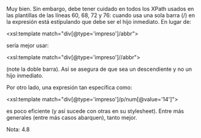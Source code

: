 Muy bien. Sin embargo, debe tener cuidado en todos los XPath usados en las plantillas de las líneas 60, 68, 72 y 76: cuando usa una sola barra (/) en la expresión está estipulando que debe ser el hijo inmediato. En lugar de:

<xsl:template match="div[@type='impreso']/abbr">

sería mejor usar:

<xsl:template match="div[@type='impreso']//abbr">

(note la doble barra). Así se asegura de que sea un descendiente y no un hijo inmediato.

Por otro lado, una expresión tan específica como:

<xsl:template match="div[@type='impreso']/p/num[@value='14']">

es poco eficiente (y así sucede con otras en su stylesheet). Entre más generales (entre más casos abarquen), tanto mejor.


Nota: 4.8